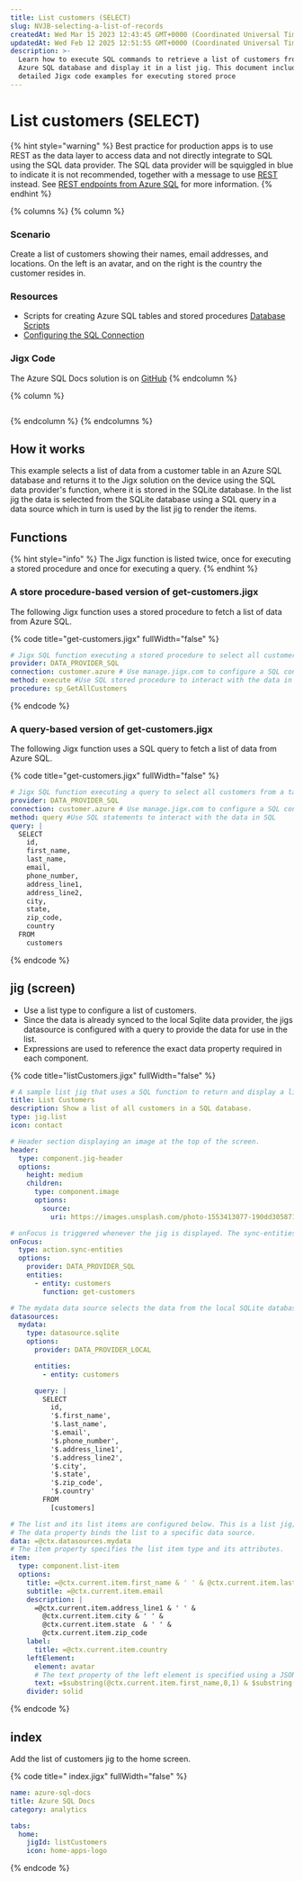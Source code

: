 ```yaml
---
title: List customers (SELECT)
slug: NVJB-selecting-a-list-of-records
createdAt: Wed Mar 15 2023 12:43:45 GMT+0000 (Coordinated Universal Time)
updatedAt: Wed Feb 12 2025 12:51:55 GMT+0000 (Coordinated Universal Time)
description: >-
  Learn how to execute SQL commands to retrieve a list of customers from an
  Azure SQL database and display it in a list jig. This document includes
  detailed Jigx code examples for executing stored proce
---
```


# List customers (SELECT)

{% hint style="warning" %}
Best practice for production apps is to use REST as the data layer to access data and not directly integrate to SQL using the SQL data provider. The SQL data provider will be squiggled in blue to indicate it is not recommended, together with a message to use [REST](docId:jrbaNsm-OJn3nf4_dn_Hu) instead. See [REST endpoints from Azure SQL](docId:eOUi2cPYynsdRuK-TobDp) for more information.
{% endhint %}

{% columns %}
{% column %}
### Scenario

Create a list of customers showing their names, email addresses, and locations. On the left is an avatar, and on the right is the country the customer resides in.

### Resources

* Scripts for creating Azure SQL tables and stored procedures [Database Scripts](<Database Scripts.md>)
* [Configuring the SQL Connection](https://docs.jigx.com/building-apps-with-jigx/data/data-providers/microsoft-azure-sql/configuring-the-sql-connection)

### Jigx Code

The Azure SQL Docs solution is on [GitHub](https://github.com/jigx-com/jigx-samples/tree/main/guides/azure-sql-docs)
{% endcolumn %}

{% column %}
<figure><img src="../../../.gitbook/assets/AzureSql-listCustomer.png" alt=""><figcaption></figcaption></figure>
{% endcolumn %}
{% endcolumns %}

## How it works

This example selects a list of data from a customer table in an Azure SQL database and returns it to the Jigx solution on the device using the SQL data provider's function, where it is stored in the SQLite database. In the list jig the data is selected from the SQLite database using a SQL query in a data source which in turn is used by the list jig to render the items.

## Functions

{% hint style="info" %}
The Jigx function is listed twice, once for executing a stored procedure and once for executing a query.
{% endhint %}

### A store procedure-based version of get-customers.jigx

The following Jigx function uses a stored procedure to fetch a list of data from Azure SQL.

{% code title="get-customers.jigx" fullWidth="false" %}
```yaml
# Jigx SQL function executing a stored procedure to select all customers from a table.
provider: DATA_PROVIDER_SQL
connection: customer.azure # Use manage.jigx.com to configure a SQL connection
method: execute #Use SQL stored procedure to interact with the data in SQL
procedure: sp_GetAllCustomers
```
{% endcode %}

### A query-based version of get-customers.jigx

The following Jigx function uses a SQL query to fetch a list of data from Azure SQL.

{% code title="get-customers.jigx" fullWidth="false" %}
```yaml
# Jigx SQL function executing a query to select all customers from a table.
provider: DATA_PROVIDER_SQL
connection: customer.azure # Use manage.jigx.com to configure a SQL connection
method: query #Use SQL statements to interact with the data in SQL
query: |
  SELECT
    id,
    first_name,
    last_name,
    email,
    phone_number,
    address_line1,
    address_line2,
    city,
    state,
    zip_code,
    country
  FROM
    customers
```
{% endcode %}

## jig (screen)

* Use a list type to configure a list of customers.
* Since the data is already synced to the local Sqlite data provider, the jigs datasource is configured with a query to provide the data for use in the list.
* Expressions are used to reference the exact data property required in each component.

{% code title="listCustomers.jigx" fullWidth="false" %}
```yaml
# A sample list jig that uses a SQL function to return and display a list of customers from Azure SQL.
title: List Customers
description: Show a list of all customers in a SQL database.
type: jig.list
icon: contact

# Header section displaying an image at the top of the screen.
header:
  type: component.jig-header
  options:
    height: medium
    children:
      type: component.image
      options:
        source:
          uri: https://images.unsplash.com/photo-1553413077-190dd305871c?ixlib=rb-4.0.3&ixid=MnwxMjA3fDB8MHxwaG90by1wYWdlfHx8fGVufDB8fHx8&auto=format&fit=crop&w=1035&q=80

# onFocus is triggered whenever the jig is displayed. The sync-entities action calls the Jigx SQL function and populates the local SQLite tables on the device with the data returned from Azure SQL.
onFocus:
  type: action.sync-entities
  options:
    provider: DATA_PROVIDER_SQL
    entities:
      - entity: customers
        function: get-customers

# The mydata data source selects the data from the local SQLite database.
datasources:
  mydata:
    type: datasource.sqlite
    options:
      provider: DATA_PROVIDER_LOCAL

      entities:
        - entity: customers

      query: |
        SELECT
          id,
          '$.first_name',
          '$.last_name',
          '$.email',
          '$.phone_number',
          '$.address_line1',
          '$.address_line2',
          '$.city',
          '$.state',
          '$.zip_code',
          '$.country'
        FROM
          [customers]

# The list and its list items are configured below. This is a list jig; therefore, its properties, such as data and item, are top-level properties.
# The data property binds the list to a specific data source.
data: =@ctx.datasources.mydata
# The item property specifies the list item type and its attributes.
item:
  type: component.list-item
  options:
    title: =@ctx.current.item.first_name & ' ' & @ctx.current.item.last_name
    subtitle: =@ctx.current.item.email
    description: |
      =@ctx.current.item.address_line1 & ' ' & 
        @ctx.current.item.city & ' ' & 
        @ctx.current.item.state  & ' ' & 
        @ctx.current.item.zip_code
    label:
      title: =@ctx.current.item.country
    leftElement:
      element: avatar
      # The text property of the left element is specified using a JSONata expression that builds a two-letter string by concatenating the first letters of the customer's first and last names.
      text: =$substring(@ctx.current.item.first_name,0,1) & $substring(@ctx.current.item.last_name,0,1)
    divider: solid  
```
{% endcode %}

## index

Add the list of customers jig to the home screen.

{% code title=" index.jigx" fullWidth="false" %}
```yaml
name: azure-sql-docs
title: Azure SQL Docs
category: analytics

tabs:
  home:
    jigId: listCustomers
    icon: home-apps-logo
```
{% endcode %}
